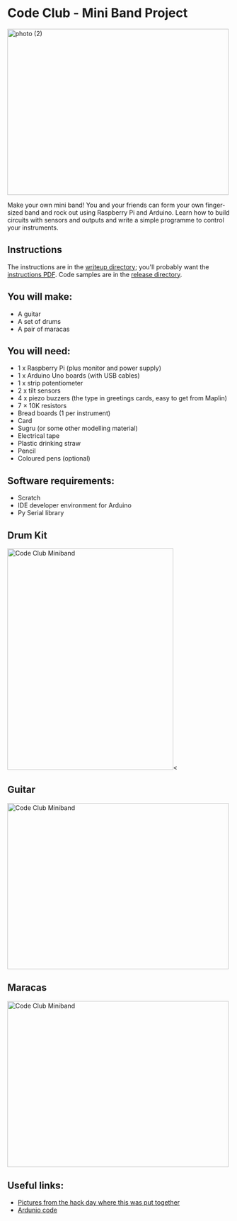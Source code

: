 Code Club - Mini Band Project
=============================

<img src="http://farm9.staticflickr.com/8338/8256708023_4a941566e9.jpg" width="500" height="375" alt="photo (2)">

Make your own mini band! 
You and your friends can form your own finger-sized band and rock out using Raspberry Pi and Arduino. 
Learn how to build circuits with sensors and outputs and write a simple programme to control your instruments.

## Instructions

The instructions are in the [writeup directory](https://github.com/NeilNjae/miniband/tree/master/writeup); you'll probably want the [instructions PDF](https://github.com/NeilNjae/miniband/tree/master/writeup/miniband.pdf). Code samples are in the [release directory](https://github.com/NeilNjae/miniband/tree/master/release).

## You will make:

* A guitar
* A set of drums
* A pair of maracas

## You will need:

* 1 x Raspberry Pi (plus monitor and power supply)
* 1 x Arduino Uno boards (with USB cables)
* 1 x strip potentiometer
* 2 x tilt sensors
* 4 x piezo buzzers (the type in greetings cards, easy to get from Maplin)
* 7 × 10K resistors
* Bread boards (1 per instrument)
* Card
* Sugru (or some other modelling material)
* Electrical tape
* Plastic drinking straw
* Pencil
* Coloured pens (optional)


## Software requirements:

* Scratch
* IDE developer environment for Arduino
* Py Serial library

## Drum Kit

<img src="http://farm9.staticflickr.com/8074/8257699966_7585ca06e7.jpg" width="375" height="500" alt="Code Club Miniband"><

## Guitar

<img src="http://farm9.staticflickr.com/8070/8257698984_8471e4cf57.jpg" width="500" height="375" alt="Code Club Miniband">

## Maracas

<img src="http://farm9.staticflickr.com/8346/8257698652_4a99ee24b4.jpg" width="500" height="375" alt="Code Club Miniband">


## Useful links:

* [Pictures from the hack day where this was put together](http://bit.ly/codeclubminiband) 
* [Ardunio code](https://github.com/KatJoyWhite/miniband/tree/master/arduino)
